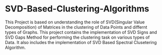 # SVD-Based-Clustering-Algorithms

This Project is based on understanding the role of SVD(Singular Value Decomposition) of Matrices in the clustering of
Data Points and differnt types of Graphs. This project contains the implementation of SVD Signs and SVD Gaps Method
for performing the clustering task on various types of Data. It also includes the implementation of SVD Based Spectral 
Clusetering Algorithm.
